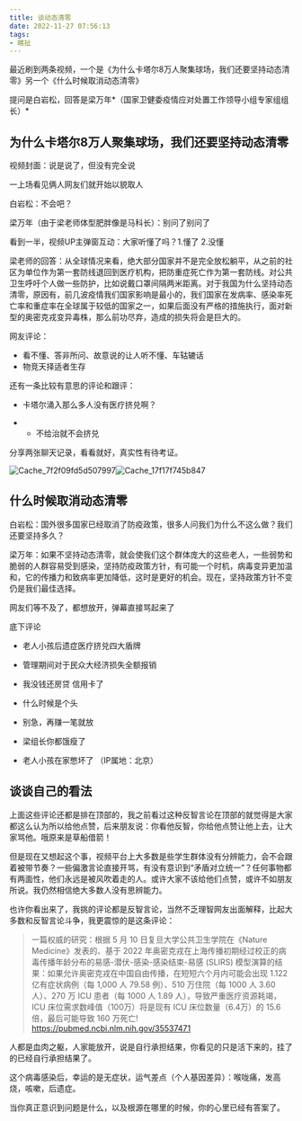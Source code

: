 ```yaml
---
title: 谈动态清零
date: 2022-11-27 07:56:13
tags:
- 瞎扯
---
```


最近刷到两条视频，一个是《为什么卡塔尔8万人聚集球场，我们还要坚持动态清零》另一个《什么时候取消动态清零》

提问是白岩松，回答是梁万年*（国家卫健委疫情应对处置工作领导小组专家组组长）*

<!--more-->

## 为什么卡塔尔8万人聚集球场，我们还要坚持动态清零

视频封面：说是说了，但没有完全说

一上场看见俩人网友们就开始以貌取人

白岩松：不会吧？

梁万年（由于梁老师体型肥胖像是马科长）：别问了别问了

看到一半，视频UP主弹窗互动：大家听懂了吗？1.懂了 2.没懂

梁老师的回答：从全球情况来看，绝大部分国家并不是完全放松躺平，从之前的社区为单位作为第一套防线退回到医疗机构，把防重症死亡作为第一套防线。对公共卫生呼吁个人做一些防护，比如说戴口罩间隔两米距离。对于我国为什么坚持动态清零，原因有，前几波疫情我们国家影响是最小的，我们国家在发病率、感染率死亡率和重症率在全球属于较低的国家之一，如果后面没有严格的措施执行，面对新型的奥密克戎变异毒株，那么前功尽弃，造成的损失将会是巨大的。

网友评论：

- 看不懂、答非所问、故意说的让人听不懂、车轱辘话
- 物竞天择适者生存

还有一条比较有意思的评论和跟评：

- 卡塔尔涌入那么多人没有医疗挤兑啊？

- - 不给治就不会挤兑

分享两张聊天记录，看看就好，真实性有待考证。

![Cache_7f2f09fd5d507997](谈动态清零/Cache_7f2f09fd5d507997.jpg)![Cache_17f17f745b847](谈动态清零/Cache_17f17f745b847.jpg)





## 什么时候取消动态清零

白岩松：国外很多国家已经取消了防疫政策，很多人问我们为什么不这么做？我们还要坚持多久？

梁万年：如果不坚持动态清零，就会使我们这个群体庞大的这些老人，一些弱势和脆弱的人群容易受到感染，坚持防疫政策方针，有可能一个时机，病毒变异更加温和，它的传播力和致病率更加降低，这时是更好的机会。现在，坚持政策方针不变仍是我们最佳选择。

网友们等不及了，都想放开，弹幕直接骂起来了

底下评论

- 老人小孩后遗症医疗挤兑四大盾牌
- 管理期间对于民众大经济损失全额报销
- 我没钱还房贷 信用卡了
- 什么时候是个头
- 别急，再赚一笔就放
- 梁组长你都饿瘦了

- 老人小孩在家憋坏了 （IP属地：北京）





## 谈谈自己的看法

上面这些评论还都是排在顶部的，我之前看过这种反智言论在顶部的就觉得是大家都这么认为所以给他点赞，后来朋友说：你看他反智，你给他点赞让他上去，让大家骂他。哦原来是草船借箭！

但是现在又想起这个事，视频平台上大多数是些学生群体没有分辨能力，会不会跟着被带节奏？一些偏激言论直接开骂，有没有意识到“矛盾对立统一”？任何事物都有两面性，他们永远是被风吹着走的人。或许大家不该给他们点赞，或许不如朋友所说。我仍然相信绝大多数人没有思辨能力。





也许你看出来了，我挑的评论都是反智言论，当然不乏理智网友出面解释，比起大多数和反智言论斗争，我更震惊的是这条评论：

> 一篇权威的研究：根据 5 月 10 日复旦大学公共卫生学院在《Nature Medicine》发表的、基于 2022 年奥密克戎在上海传播初期经过校正的病毒传播年龄分布的易感-潜伏-感染-感染结束-易感 (SLIRS) 模型演算的结果：如果允许奥密克戎在中国自由传播，在短短六个月内可能会出现 1.122 亿有症状病例（每 1,000 人 79.58 例）、510 万住院（每 1000 人 3.60 人）、270 万 ICU 患者（每 1000 人 1.89 人），导致严重医疗资源耗竭，ICU 床位需求数峰值（100万）将是现有 ICU 床位数量（6.4万）的 15.6 倍，最后可能导致 160 万死亡! https://pubmed.ncbi.nlm.nih.gov/35537471

人都是血肉之躯，人家能放开，说是自行承担结果，你看见的只是活下来的，挂了的已经自行承担结果了。

这个病毒感染后，幸运的是无症状，运气差点（个人基因差异）：喉咙痛，发高烧，咳嗽，后遗症。





当你真正意识到问题是什么，以及根源在哪里的时候，你的心里已经有答案了。

